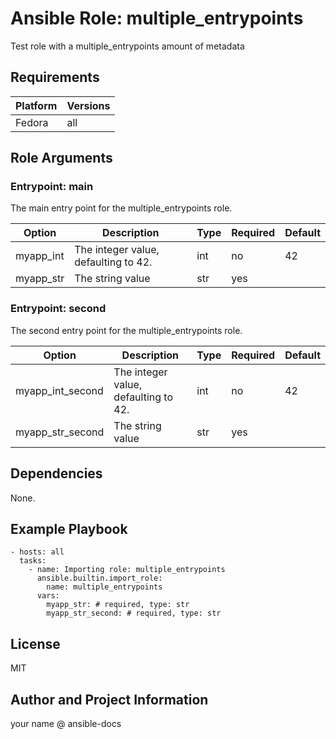 <!-- BEGIN_ANSIBLE_DOCS -->
# Ansible Role: multiple_entrypoints
Test role with a multiple_entrypoints amount of metadata


## Requirements

| Platform | Versions |
| -------- | -------- |
| Fedora | all |

## Role Arguments


### Entrypoint: main

The main entry point for the multiple_entrypoints role.

|Option|Description|Type|Required|Default|
|---|---|---|---|---|
| myapp_int | The integer value, defaulting to 42. | int | no | 42 |
| myapp_str | The string value | str | yes |  |



### Entrypoint: second

The second entry point for the multiple_entrypoints role.

|Option|Description|Type|Required|Default|
|---|---|---|---|---|
| myapp_int_second | The integer value, defaulting to 42. | int | no | 42 |
| myapp_str_second | The string value | str | yes |  |



## Dependencies
None.

## Example Playbook

```
- hosts: all
  tasks:
    - name: Importing role: multiple_entrypoints
      ansible.builtin.import_role:
        name: multiple_entrypoints
      vars:
        myapp_str: # required, type: str
        myapp_str_second: # required, type: str
```

## License

MIT

## Author and Project Information
your name @ ansible-docs

<!-- END_ANSIBLE_DOCS -->
